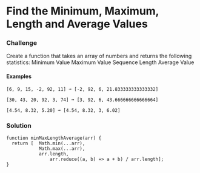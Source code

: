 # Find the Minimum, Maximum, Length and Average Values
### Challenge

Create a function that takes an array of numbers and returns the following statistics:
Minimum Value
Maximum Value
Sequence Length
Average Value

#### Examples
```
[6, 9, 15, -2, 92, 11] ➞ [-2, 92, 6, 21.833333333333332]

[30, 43, 20, 92, 3, 74] ➞ [3, 92, 6, 43.666666666666664]

[4.54, 8.32, 5.20] ➞ [4.54, 8.32, 3, 6.02]
```
### Solution

```
function minMaxLengthAverage(arr) {
  return [	Math.min(...arr), 
          	Math.max(...arr), 
          	arr.length, 
         		arr.reduce((a, b) => a + b) / arr.length];
}
```